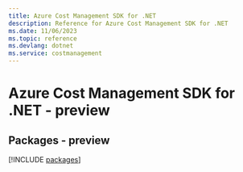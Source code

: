 ```yaml
---
title: Azure Cost Management SDK for .NET
description: Reference for Azure Cost Management SDK for .NET
ms.date: 11/06/2023
ms.topic: reference
ms.devlang: dotnet
ms.service: costmanagement
---
```

# Azure Cost Management SDK for .NET - preview
## Packages - preview
[!INCLUDE [packages](cost-management-index.md)]